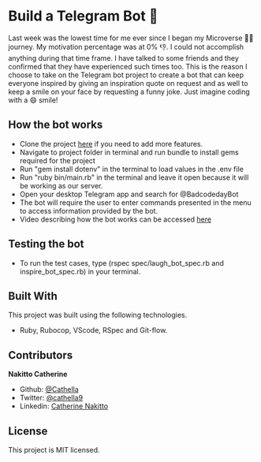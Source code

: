 # Build a Telegram Bot 🤖

Last week was the lowest time for me ever since I began my Microverse 🚶‍♀ journey. My motivation percentage was at 0% 👎. I could not accomplish anything during that time frame. I have talked to some friends and they confirmed that they have experienced such times too. This is the reason I choose to take on the Telegram bot project to create a bot that can keep everyone inspired by giving an inspiration quote on request and as well to keep a smile on your face by requesting a funny joke. Just imagine coding with a 😄 smile!

## How the bot works
- Clone the project [here](https://github.com/Cathella/Build_a_Bot/tree/display_menu) if you need to add more features.
- Navigate to project folder in terminal and run bundle to install gems required for the project
- Run "gem install dotenv" in the terminal to load values in the .env file
- Run "ruby bin/main.rb" in the terminal and leave it open because it will be working as our server.
- Open your desktop Telegram app and search for @BadcodedayBot
- The bot will require the user to enter commands presented in the menu to access information provided by the bot.
- Video describing how the bot works can be accessed [here](https://www.loom.com/share/9e8e6b16fb024a7aac37e486207b7dd2)

## Testing the bot
- To run the test cases, type (rspec spec/laugh_bot_spec.rb and inspire_bot_spec.rb) in your terminal.

## Built With
This project was built using the following technologies.
- Ruby, Rubocop, VScode, RSpec and Git-flow.

## Contributors
**Nakitto Catherine**
- Github: [@Cathella](https://github.com/Cathella)
- Twitter: [@cathella9](https://twitter.com/cathella9)
- Linkedin: [Catherine Nakitto](https://www.linkedin.com/in/catherine-nakitto-51ba2a40/)

## License
This project is MIT licensed.
